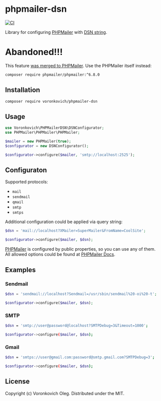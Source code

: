 # phpmailer-dsn

[![CI](https://github.com/voronkovich/phpmailer-dsn/actions/workflows/ci.yml/badge.svg)](https://github.com/voronkovich/phpmailer-dsn/actions/workflows/ci.yml)

Library for configuring [PHPMailer](https://github.com/PHPMailer/PHPMailer) with [DSN string](https://en.wikipedia.org/wiki/Data_source_name).

# Abandoned!!!

This feature [was merged to PHPMailer](https://github.com/PHPMailer/PHPMailer/pull/2874). Use the PHPMailer itself instead:

```sh
composer require phpmailer/phpmailer:^6.8.0
```

## Installation

```sh
composer require voronkovich/phpmailer-dsn
```

## Usage

```php
use Voronkovich\PHPMailerDSN\DSNConfigurator;
use PHPMailer\PHPMailer\PHPMailer;

$mailer = new PHPMailer(true);
$configurator = new DSNConfigurator();

$configurator->configure($mailer, 'smtp://localhost:2525');
```

## Configuraton

Supported protocols:

- `mail`
- `sendmail`
- `qmail`
- `smtp`
- `smtps`

Additional configuration could be applied via query string:

```php
$dsn = 'mail://localhost?XMailer=SuperMailer&FromName=CoolSite';

$configurator->configure($mailer, $dsn);
```

[PHPMailer](https://github.com/PHPMailer/PHPMailer) is configured by public properties, so you can use any of them. All allowed options could be found at [PHPMailer Docs](https://phpmailer.github.io/PHPMailer/classes/PHPMailer-PHPMailer-PHPMailer.html#toc-properties).

## Examples

### Sendmail

```php
$dsn = 'sendmail://localhost?Sendmail=/usr/sbin/sendmail%20-oi%20-t';

$configurator->configure($mailer, $dsn);
```

### SMTP

```sh
$dsn = 'smtp://user@password@localhost?SMTPDebug=3&Timeout=1000';

$configurator->configure($mailer, $dsn);
```

### Gmail

```sh
$dsn = 'smtps://user@gmail.com:password@smtp.gmail.com?SMTPDebug=3';

$configurator->configure($mailer, $dsn);
```

## License

Copyright (c) Voronkovich Oleg. Distributed under the MIT.
